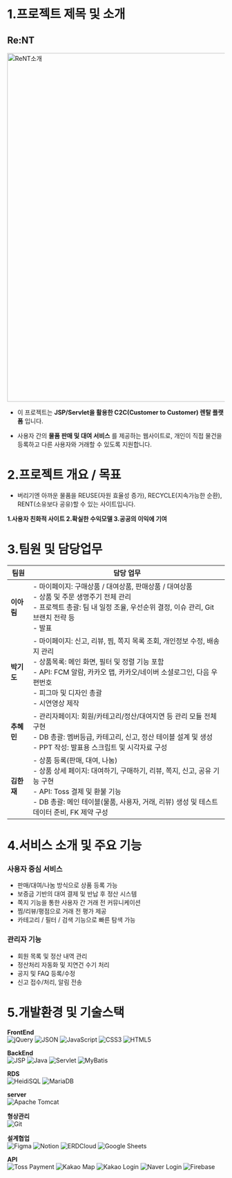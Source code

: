# 1.프로젝트 제목 및 소개
## Re:NT
<img width="806" alt="ReNT소개" src="https://github.com/user-attachments/assets/f7194e4f-59ec-49ae-8212-b80d21537ec8" />
<br>

- 이 프로젝트는 **JSP/Servlet을 활용한 C2C(Customer to Customer) 렌탈 플랫폼** 입니다.

- 사용자 간의 **물품 판매 및 대여 서비스** 를 제공하는 웹사이트로, 개인이 직접 물건을 등록하고 다른 사용자와 거래할 수 있도록 지원합니다.

# 2.프로젝트 개요 / 목표

- 버리기엔 아까운 물품을 REUSE(자원 효율성 증가), RECYCLE(지속가능한 순환), RENT(소유보다 공유)할 수 있는 사이트입니다.

**1.사용자 친화적 사이트
2.확실한 수익모델
3.공공의 이익에 기여**

# 3.팀원 및 담당업무

| 팀원 | 담당 업무 |
|------|-----------|
| **이아림** | - 마이페이지: 구매상품 / 대여상품, 판매상품 / 대여상품<br>- 상품 및 주문 생명주기 전체 관리<br>- 프로젝트 총괄: 팀 내 일정 조율, 우선순위 결정, 이슈 관리, Git 브랜치 전략 등<br>- 발표 |
| **박기도** | - 마이페이지: 신고, 리뷰, 찜, 쪽지 목록 조회, 개인정보 수정, 배송지 관리<br>- 상품목록: 메인 화면, 필터 및 정렬 기능 포함<br>- API: FCM 알람, 카카오 맵, 카카오/네이버 소셜로그인, 다음 우편번호<br>- 피그마 및 디자인 총괄<br>- 시연영상 제작 |
| **추혜민** | - 관리자페이지: 회원/카테고리/정산/대여지연 등 관리 모듈 전체 구현<br>- DB 총괄: 멤버등급, 카테고리, 신고, 정산 테이블 설계 및 생성<br>- PPT 작성: 발표용 스크립트 및 시각자료 구성 |
| **김한재** | - 상품 등록(판매, 대여, 나눔)<br>- 상품 상세 페이지: 대여하기, 구매하기, 리뷰, 쪽지, 신고, 공유 기능 구현<br>- API: Toss 결제 및 환불 기능<br>- DB 총괄: 메인 테이블(물품, 사용자, 거래, 리뷰) 생성 및 테스트 데이터 준비, FK 제약 구성 |

# 4.서비스 소개 및 주요 기능

### 사용자 중심 서비스
 - 판매/대여/나눔 방식으로 상품 등록 가능
 - 보증금 기반의 대여 결제 및 반납 후 정산 시스템
 - 쪽지 기능을 통한 사용자 간 거래 전 커뮤니케이션
 - 찜/리뷰/평점으로 거래 전 평가 제공
 - 카테고리 / 필터 / 검색 기능으로 빠른 탐색 가능

### 관리자 기능
 - 회원 목록 및 정산 내역 관리
 - 정산처리 자동화 및 지연건 수기 처리
 - 공지 및 FAQ 등록/수정
 - 신고 접수/처리, 알림 전송

# 5.개발환경 및 기술스택
**FrontEnd**  
![jQuery](https://img.shields.io/badge/jQuery-0769AD?style=for-the-badge&logo=jquery&logoColor=white)
![JSON](https://img.shields.io/badge/JSON-000000?style=for-the-badge&logo=json&logoColor=white)
![JavaScript](https://img.shields.io/badge/JavaScript-F7DF1E?style=for-the-badge&logo=javascript&logoColor=black)
![CSS3](https://img.shields.io/badge/CSS3-1572B6?style=for-the-badge&logo=css3&logoColor=white)
![HTML5](https://img.shields.io/badge/HTML5-E34F26?style=for-the-badge&logo=html5&logoColor=white)  

**BackEnd**  
![JSP](https://img.shields.io/badge/JSP-007396?style=for-the-badge&logo=java&logoColor=white)
![Java](https://img.shields.io/badge/Java-ED8B00?style=for-the-badge&logo=java&logoColor=white)
![Servlet](https://img.shields.io/badge/Servlet-6DB33F?style=for-the-badge&logo=java&logoColor=white)
![MyBatis](https://img.shields.io/badge/MyBatis-000000?style=for-the-badge&logo=mybatis&logoColor=white)

**RDS**  
![HeidiSQL](https://img.shields.io/badge/HeidiSQL-4479A1?style=for-the-badge&logo=heidisql&logoColor=white)
![MariaDB](https://img.shields.io/badge/MariaDB-003545?style=for-the-badge&logo=mariadb&logoColor=white)  

**server**  
![Apache Tomcat](https://img.shields.io/badge/Apache_Tomcat-F8DC75?style=for-the-badge&logo=apachetomcat&logoColor=black)  

**형상관리**  
![Git](https://img.shields.io/badge/Git-F05032?style=for-the-badge&logo=git&logoColor=white)

**설계협업**  
![Figma](https://img.shields.io/badge/Figma-FF7262?style=for-the-badge&logo=figma&logoColor=white)
![Notion](https://img.shields.io/badge/Notion-000000?style=for-the-badge&logo=notion&logoColor=white)
![ERDCloud](https://img.shields.io/badge/ERDCloud-00B9F1?style=for-the-badge&logo=erdcloud&logoColor=white)
![Google Sheets](https://img.shields.io/badge/Google_Sheets-34A853?style=for-the-badge&logo=google-sheets&logoColor=white)

**API**  
![Toss Payment](https://img.shields.io/badge/Toss_Payment-1E66B5?style=for-the-badge&logo=toss&logoColor=white)
![Kakao Map](https://img.shields.io/badge/Kakao_Map-F7E600?style=for-the-badge&logo=kakao&logoColor=black)
![Kakao Login](https://img.shields.io/badge/Kakao_Login-F7E600?style=for-the-badge&logo=kakao&logoColor=black)
![Naver Login](https://img.shields.io/badge/Naver_Login-03C75A?style=for-the-badge&logo=naver&logoColor=white)
![Firebase](https://img.shields.io/badge/Firebase-FFCA28?style=for-the-badge&logo=firebase&logoColor=black)


